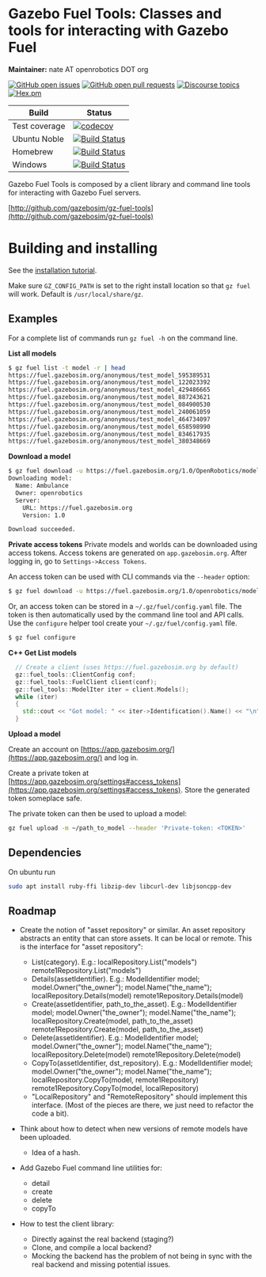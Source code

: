 # Gazebo Fuel Tools: Classes and tools for interacting with Gazebo Fuel

**Maintainer:** nate AT openrobotics DOT org

[![GitHub open issues](https://img.shields.io/github/issues-raw/gazebosim/gz-fuel-tools.svg)](https://github.com/gazebosim/gz-fuel-tools/issues)
[![GitHub open pull requests](https://img.shields.io/github/issues-pr-raw/gazebosim/gz-fuel-tools.svg)](https://github.com/gazebosim/gz-fuel-tools/pulls)
[![Discourse topics](https://img.shields.io/discourse/https/community.gazebosim.org/topics.svg)](https://community.gazebosim.org)
[![Hex.pm](https://img.shields.io/hexpm/l/plug.svg)](https://www.apache.org/licenses/LICENSE-2.0)

Build | Status
-- | --
Test coverage | [![codecov](https://codecov.io/gh/gazebosim/gz-fuel-tools/tree/gz-fuel-tools11/graph/badge.svg)](https://codecov.io/gh/gazebosim/gz-fuel-tools/tree/gz-fuel-tools11)
Ubuntu Noble  | [![Build Status](https://build.osrfoundation.org/buildStatus/icon?job=gz_fuel_tools-ci-gz-fuel-tools11-noble-amd64)](https://build.osrfoundation.org/job/gz_fuel_tools-ci-gz-fuel-tools11-noble-amd64)
Homebrew      | [![Build Status](https://build.osrfoundation.org/buildStatus/icon?job=gz_fuel_tools-ci-gz-fuel-tools11-homebrew-amd64)](https://build.osrfoundation.org/job/gz_fuel_tools-ci-gz-fuel-tools11-homebrew-amd64)
Windows       | [![Build Status](https://build.osrfoundation.org/buildStatus/icon?job=gz_fuel_tools-11-cnlwin)](https://build.osrfoundation.org/job/gz_fuel_tools-11-cnlwin/)

Gazebo Fuel Tools is composed by a client library and command line tools for
interacting with Gazebo Fuel servers.

  [http://github.com/gazebosim/gz-fuel-tools](http://github.com/gazebosim/gz-fuel-tools)

# Building and installing

See the [installation tutorial](https://gazebosim.org/api/fuel_tools/11/install.html).

Make sure `GZ_CONFIG_PATH` is set to the right install location so that `gz fuel` will work.
Default is `/usr/local/share/gz`.

## Examples

For a complete list of commands run `gz fuel -h` on the command line.

**List all models**

```bash
$ gz fuel list -t model -r | head
https://fuel.gazebosim.org/anonymous/test_model_595389531
https://fuel.gazebosim.org/anonymous/test_model_122023392
https://fuel.gazebosim.org/anonymous/test_model_429486665
https://fuel.gazebosim.org/anonymous/test_model_887243621
https://fuel.gazebosim.org/anonymous/test_model_084900530
https://fuel.gazebosim.org/anonymous/test_model_240061059
https://fuel.gazebosim.org/anonymous/test_model_464734097
https://fuel.gazebosim.org/anonymous/test_model_658598990
https://fuel.gazebosim.org/anonymous/test_model_834617935
https://fuel.gazebosim.org/anonymous/test_model_380348669
```

**Download a model**

```bash
$ gz fuel download -u https://fuel.gazebosim.org/1.0/OpenRobotics/models/Ambulance -v 4
Downloading model:
  Name: Ambulance
  Owner: openrobotics
  Server:
    URL: https://fuel.gazebosim.org
    Version: 1.0

Download succeeded.
```

**Private access tokens**
Private models and worlds can be downloaded using access tokens.
Access tokens are generated on `app.gazebosim.org`. After logging in,
go to `Settings->Access Tokens`.

An access token can be used with CLI commands via the `--header` option:

```bash
$ gz fuel download -u https://fuel.gazebosim.org/1.0/openrobotics/models/ambulance --header 'Private-Token: <access_token>'
```

Or, an access token can be stored in a `~/.gz/fuel/config.yaml` file. The token is then
automatically used by the command line tool and API calls. Use the `configure` helper
tool create your `~/.gz/fuel/config.yaml` file.

```bash
$ gz fuel configure
```

**C++ Get List models**
```cpp
  // Create a client (uses https://fuel.gazebosim.org by default)
  gz::fuel_tools::ClientConfig conf;
  gz::fuel_tools::FuelClient client(conf);
  gz::fuel_tools::ModelIter iter = client.Models();
  while (iter)
  {
    std::cout << "Got model: " << iter->Identification().Name() << "\n";
  }
```

**Upload a model**

Create an account on
[https://app.gazebosim.org/](https://app.gazebosim.org/) and log
in.

Create a private token at
[https://app.gazebosim.org/settings#access_tokens](https://app.gazebosim.org/settings#access_tokens). Store the generated token someplace safe.

The private token can then be used to upload a model:
```bash
gz fuel upload -m ~/path_to_model --header 'Private-token: <TOKEN>'
```

## Dependencies
On ubuntu run

```bash
sudo apt install ruby-ffi libzip-dev libcurl-dev libjsoncpp-dev
```

## Roadmap

* Create the notion of "asset repository" or similar. An asset repository abstracts an entity that can store assets. It can be local or remote. This is the interface for "asset repository":
    * List(category).
        E.g.: localRepository.List("models")
        remote1Repository.List("models")
    * Details(assetIdentifier).
        E.g.: ModelIdentifier model;
        model.Owner("the_owner");
        model.Name("the_name");
        localRepository.Details(model)
        remote1Repository.Details(model)
    * Create(assetIdentifier, path_to_the_asset).
        E.g.: ModelIdentifier model;
        model.Owner("the_owner");
        model.Name("the_name");
        localRepository.Create(model, path_to_the_asset)
        remote1Repository.Create(model, path_to_the_asset)
    * Delete(assetIdentifier).
        E.g.: ModelIdentifier model;
        model.Owner("the_owner");
        model.Name("the_name");
        localRepository.Delete(model)
        remote1Repository.Delete(model)
     * CopyTo(assetIdentifier, dst_repository).
        E.g.: ModelIdentifier model;
        model.Owner("the_owner");
        model.Name("the_name");
        localRepository.CopyTo(model, remote1Repository)
        remote1Repository.CopyTo(model, localRepository)
    * "LocalRepository" and "RemoteRepository" should implement this interface.
    (Most of the pieces are there, we just need to refactor the code a bit).

* Think about how to detect when new versions of remote models have been uploaded.
    * Idea of a hash.

* Add Gazebo Fuel command line utilities for:
    * detail
    * create
    * delete
    * copyTo

* How to test the client library:
    * Directly against the real backend (staging?)
    * Clone, and compile a local backend?
    * Mocking the backend has the problem of not being in sync with the real backend and missing potential issues.
